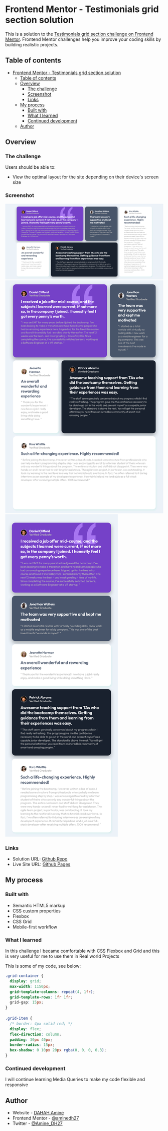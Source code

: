 # Frontend Mentor - Testimonials grid section solution

This is a solution to the [Testimonials grid section challenge on Frontend Mentor](https://www.frontendmentor.io/challenges/testimonials-grid-section-Nnw6J7Un7). Frontend Mentor challenges help you improve your coding skills by building realistic projects. 

## Table of contents

- [Frontend Mentor - Testimonials grid section solution](#frontend-mentor---testimonials-grid-section-solution)
  - [Table of contents](#table-of-contents)
  - [Overview](#overview)
    - [The challenge](#the-challenge)
    - [Screenshot](#screenshot)
    - [Links](#links)
  - [My process](#my-process)
    - [Built with](#built-with)
    - [What I learned](#what-i-learned)
    - [Continued development](#continued-development)
  - [Author](#author)



## Overview

### The challenge

Users should be able to:

- View the optimal layout for the site depending on their device's screen size

### Screenshot

![](./Screenshot/Screenshot1.png)
![](./Screenshot/Screenshot3.png)
![](./Screenshot/Screenshot2.png)

### Links

- Solution URL: [Github Repo](https://github.com/aminedh27/testimonials-grid-section-main)
- Live Site URL: [Github Pages](https://aminedh27.github.io/testimonials-grid-section-main/)

## My process

### Built with

- Semantic HTML5 markup
- CSS custom properties
- Flexbox
- CSS Grid
- Mobile-first workflow


### What I learned

In this challenge I became comfortable with CSS Flexbox and Grid and this is very useful for me to use them in Real world Projects

This is some of my code, see below:

```css
.grid-container {
  display: grid;
  max-width: 1150px;
  grid-template-columns: repeat(4, 1fr);
  grid-template-rows: 1fr 1fr;
  grid-gap: 15px;
}

.grid-item {
  /* border: 4px solid red; */
  display: flex;
  flex-direction: column;
  padding: 30px 40px;
  border-radius: 15px;
  box-shadow: 0 10px 20px rgba(0, 0, 0, 0.3);
}
```




### Continued development

I will continue learning Media Queries to make my code flexible and responsive

## Author

- Website - [DAHAH Amine](https://github.com/aminedh27)
- Frontend Mentor - [@aminedh27](https://www.frontendmentor.io/profile/aminedh27)
- Twitter - [@Amine_DH27](https://twitter.com/Amine_DH27)




